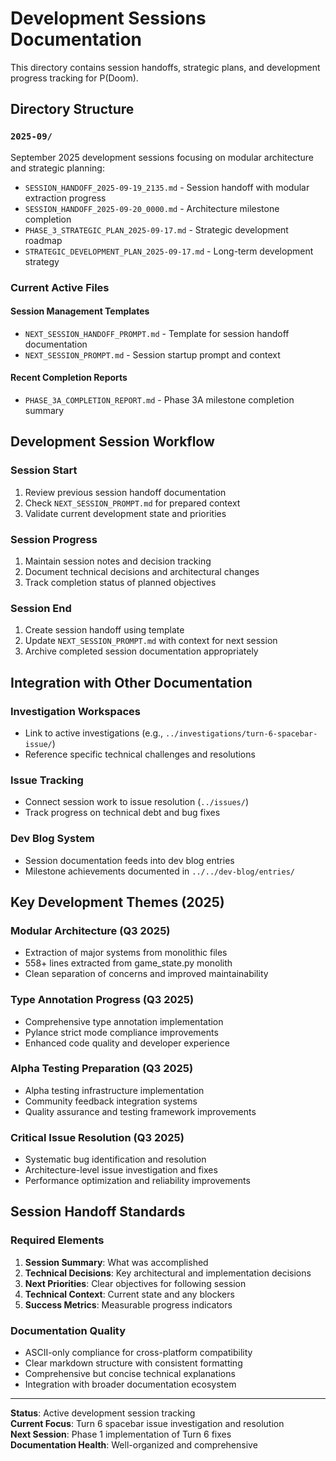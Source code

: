 # Development Sessions Documentation

This directory contains session handoffs, strategic plans, and development progress tracking for P(Doom).

## Directory Structure

### `2025-09/`
September 2025 development sessions focusing on modular architecture and strategic planning:
- `SESSION_HANDOFF_2025-09-19_2135.md` - Session handoff with modular extraction progress
- `SESSION_HANDOFF_2025-09-20_0000.md` - Architecture milestone completion  
- `PHASE_3_STRATEGIC_PLAN_2025-09-17.md` - Strategic development roadmap
- `STRATEGIC_DEVELOPMENT_PLAN_2025-09-17.md` - Long-term development strategy

### Current Active Files

#### Session Management Templates
- `NEXT_SESSION_HANDOFF_PROMPT.md` - Template for session handoff documentation
- `NEXT_SESSION_PROMPT.md` - Session startup prompt and context

#### Recent Completion Reports
- `PHASE_3A_COMPLETION_REPORT.md` - Phase 3A milestone completion summary

## Development Session Workflow

### Session Start
1. Review previous session handoff documentation
2. Check `NEXT_SESSION_PROMPT.md` for prepared context
3. Validate current development state and priorities

### Session Progress
1. Maintain session notes and decision tracking
2. Document technical decisions and architectural changes  
3. Track completion status of planned objectives

### Session End
1. Create session handoff using template
2. Update `NEXT_SESSION_PROMPT.md` with context for next session
3. Archive completed session documentation appropriately

## Integration with Other Documentation

### Investigation Workspaces
- Link to active investigations (e.g., `../investigations/turn-6-spacebar-issue/`)
- Reference specific technical challenges and resolutions

### Issue Tracking
- Connect session work to issue resolution (`../issues/`)
- Track progress on technical debt and bug fixes

### Dev Blog System
- Session documentation feeds into dev blog entries
- Milestone achievements documented in `../../dev-blog/entries/`

## Key Development Themes (2025)

### Modular Architecture (Q3 2025)
- Extraction of major systems from monolithic files
- 558+ lines extracted from game_state.py monolith
- Clean separation of concerns and improved maintainability

### Type Annotation Progress (Q3 2025)  
- Comprehensive type annotation implementation
- Pylance strict mode compliance improvements
- Enhanced code quality and developer experience

### Alpha Testing Preparation (Q3 2025)
- Alpha testing infrastructure implementation
- Community feedback integration systems
- Quality assurance and testing framework improvements

### Critical Issue Resolution (Q3 2025)
- Systematic bug identification and resolution
- Architecture-level issue investigation and fixes
- Performance optimization and reliability improvements

## Session Handoff Standards

### Required Elements
1. **Session Summary**: What was accomplished
2. **Technical Decisions**: Key architectural and implementation decisions
3. **Next Priorities**: Clear objectives for following session
4. **Technical Context**: Current state and any blockers
5. **Success Metrics**: Measurable progress indicators

### Documentation Quality
- ASCII-only compliance for cross-platform compatibility
- Clear markdown structure with consistent formatting
- Comprehensive but concise technical explanations
- Integration with broader documentation ecosystem

---

**Status**: Active development session tracking  
**Current Focus**: Turn 6 spacebar issue investigation and resolution  
**Next Session**: Phase 1 implementation of Turn 6 fixes  
**Documentation Health**: Well-organized and comprehensive
